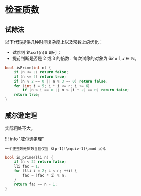 # 检查质数

## 试除法

以下代码提供几种时间复杂度上以及常数上的优化：

- 试除到 $\sqrt{n}$ 即可；
- 提前判断是否是 $2$ 或 $3$ 的倍数，每次试除的对象为 $6k \pm 1, k \in \mathbb{N}$。

```cpp
bool isPrime(int n) {
    if (n <= 1) return false;
    if (n <= 3) return true;
    if (n % 2 == 0 || n % 3 == 0) return false;
    for (int i = 5; i * i <= n; i += 6)
        if (n % i == 0 || n % (i + 2) == 0) return false;
    return true;
}
```

## 威尔逊定理

实际用处不大。

!!! info "威尔逊定理"

    一个正整数是质数当且仅当 $(p-1)!\equiv-1(\bmod p)$。

```cpp
bool is_prime(lli n) {
    if (n < 2) return false;
    lli fac = 1;
    for (lli i = 2; i < n; ++i) {
        fac = (fac * i) % n;
    }
    return fac == n - 1;
}
```
